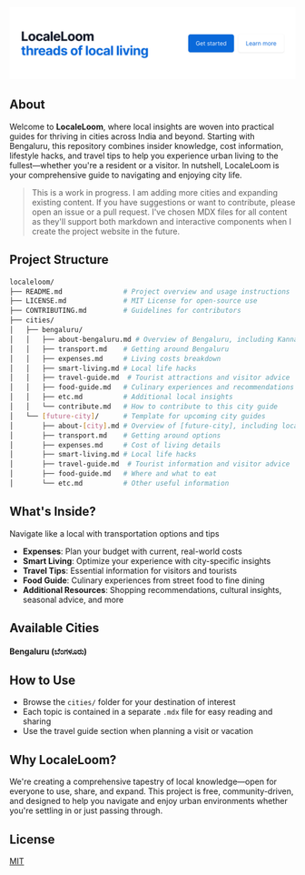 <div align="left">
<img src="assets/localeloom.svg" height= "auto" width="auto" />
<br />
</div>

## About

Welcome to **LocaleLoom**, where local insights are woven into practical guides for thriving in cities across India and beyond. Starting with Bengaluru, this repository combines insider knowledge, cost information, lifestyle hacks, and travel tips to help you experience urban living to the fullest—whether you're a resident or a visitor. In nutshell, LocaleLoom is your comprehensive guide to navigating and enjoying city life.

> This is a work in progress. I am adding more cities and expanding existing content. If you have suggestions or want to contribute, please open an issue or a pull request. I've chosen MDX files for all content as they'll support both markdown and interactive components when I create the project website in the future.

## Project Structure

```bash
localeloom/
├── README.md               # Project overview and usage instructions
├── LICENSE.md              # MIT License for open-source use
├── CONTRIBUTING.md         # Guidelines for contributors
├── cities/
│   ├── bengaluru/
│   │   ├── about-bengaluru.md # Overview of Bengaluru, including Kannada basics
│   │   ├── transport.md    # Getting around Bengaluru
│   │   ├── expenses.md     # Living costs breakdown
│   │   ├── smart-living.md # Local life hacks
│   │   ├── travel-guide.md  # Tourist attractions and visitor advice
│   │   ├── food-guide.md   # Culinary experiences and recommendations
│   │   ├── etc.md          # Additional local insights
│   │   └── contribute.md   # How to contribute to this city guide
│   └── [future-city]/      # Template for upcoming city guides
│       ├── about-[city].md # Overview of [future-city], including local language
│       ├── transport.md    # Getting around options
│       ├── expenses.md     # Cost of living details
│       ├── smart-living.md # Local life hacks
│       ├── travel-guide.md  # Tourist information and visitor advice
│       ├── food-guide.md   # Where and what to eat
│       └── etc.md          # Other useful information
```

## What's Inside?

Navigate like a local with transportation options and tips

- **Expenses**: Plan your budget with current, real-world costs
- **Smart Living**: Optimize your experience with city-specific insights
- **Travel Tips**: Essential information for visitors and tourists
- **Food Guide**: Culinary experiences from street food to fine dining
- **Additional Resources**: Shopping recommendations, cultural insights, seasonal advice, and more

## Available Cities

#### Bengaluru (ಬೆಂಗಳೂರು)

## How to Use

- Browse the `cities/` folder for your destination of interest
- Each topic is contained in a separate `.mdx` file for easy reading and sharing
- Use the travel guide section when planning a visit or vacation

## Why LocaleLoom?

We're creating a comprehensive tapestry of local knowledge—open for everyone to use, share, and expand. This project is free, community-driven, and designed to help you navigate and enjoy urban environments whether you're settling in or just passing through.

## License

[MIT](https://github.com/iamrajiv/LocaleLoom/blob/main/LICENSE)
